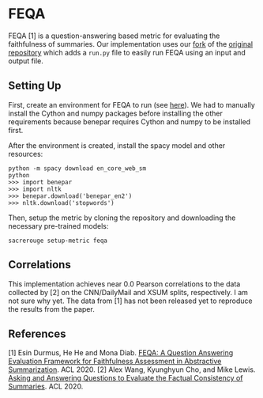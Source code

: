 # FEQA
FEQA [1] is a question-answering based metric for evaluating the faithfulness of summaries.
Our implementation uses our [fork](https://github.com/danieldeutsch/feqa) of the [original repository](https://github.com/esdurmus/feqa) which adds a `run.py` file to easily run FEQA using an input and output file.

## Setting Up
First, create an environment for FEQA to run (see [here](../../environments/feqa.yml)).
We had to manually install the Cython and numpy packages before installing the other requirements because benepar requires Cython and numpy to be installed first.

After the environment is created, install the spacy model and other resources:
```
python -m spacy download en_core_web_sm
python
>>> import benepar
>>> import nltk
>>> benepar.download('benepar_en2')
>>> nltk.download('stopwords')
```

Then, setup the metric by cloning the repository and downloading the necessary pre-trained models:
```
sacrerouge setup-metric feqa
```

## Correlations
This implementation achieves near 0.0 Pearson correlations to the data collected by [2] on the CNN/DailyMail and XSUM splits, respectively.
I am not sure why yet.
The data from [1] has not been released yet to reproduce the results from the paper.

## References
[1] Esin Durmus, He He and Mona Diab. [FEQA: A Question Answering Evaluation Framework for Faithfulness Assessment in Abstractive Summarization](https://www.aclweb.org/anthology/2020.acl-main.454/). ACL 2020.
[2] Alex Wang, Kyunghyun Cho, and Mike Lewis. [Asking and Answering Questions to Evaluate the Factual Consistency of Summaries](https://www.aclweb.org/anthology/2020.acl-main.450.pdf). ACL 2020.